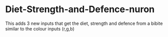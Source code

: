 # Diet-Strength-and-Defence-nuron
This adds 3 new inputs that get the diet, strength and defence from a bibite similar to the colour inputs (r,g,b)
